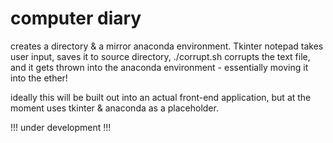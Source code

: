# computer diary

creates a directory & a mirror anaconda environment. Tkinter notepad takes user input, saves it to source directory, ./corrupt.sh corrupts the text file, and it gets thrown into the anaconda environment - essentially moving it into the ether!

ideally this will be built out into an actual front-end application, but at the moment uses tkinter & anaconda as a placeholder.

!!! under development !!!
